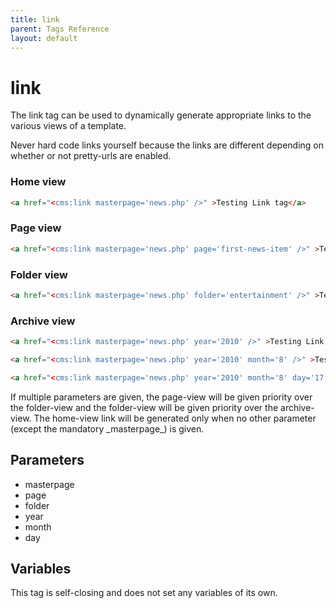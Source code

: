 ```yaml
---
title: link
parent: Tags Reference
layout: default
---
```


# link

The link tag can be used to dynamically generate appropriate links to the various views of a template.

<p class="error">Never hard code links yourself because the links are different depending on whether or not pretty-urls are enabled.</p>

### Home view

```html
<a href="<cms:link masterpage='news.php' />" >Testing Link tag</a>
```

### Page view

```html
<a href="<cms:link masterpage='news.php' page='first-news-item' />" >Testing Link tag</a>
```

### Folder view

```html
<a href="<cms:link masterpage='news.php' folder='entertainment' />" >Testing Link tag</a>
```

### Archive view

```html
<a href="<cms:link masterpage='news.php' year='2010' />" >Testing Link tag</a>

<a href="<cms:link masterpage='news.php' year='2010' month='8' />" >Testing Link tag</a>

<a href="<cms:link masterpage='news.php' year='2010' month='8' day='17' />" >Testing Link tag</a>
```

<p class="notice">If multiple parameters are given, the page-view will be given priority over the folder-view and the folder-view will be given priority over the archive-view. The home-view link will be generated only when no other parameter (except the mandatory _masterpage_) is given.</p>

## Parameters

* masterpage
* page
* folder
* year
* month
* day

## Variables

This tag is self-closing and does not set any variables of its own.
